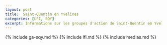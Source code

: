 ```yaml
---
layout: post
title:  Saint-Quentin en Yvelines
categories: [LFI, SQY]
excerpt: Informations sur les groupes d'action de Saint-Quentin en Yvelines
---
```

{% include ga-sqy.md %}
{% include lfi.md %}
{% include medias.md %}
